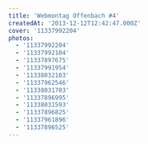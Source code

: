 ```yaml
---
title: 'Webmontag Offenbach #4'
createdAt: '2013-12-12T12:42:47.000Z'
cover: '11337992204'
photos:
  - '11337992204'
  - '11337992104'
  - '11337897675'
  - '11337991954'
  - '11338032103'
  - '11337962546'
  - '11338031703'
  - '11337896995'
  - '11338031593'
  - '11337896825'
  - '11337961896'
  - '11337896525'
---
```


